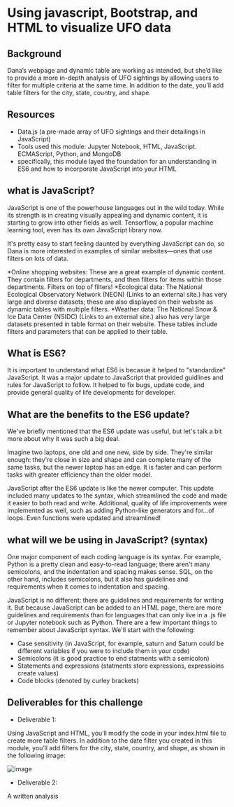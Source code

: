 # Using javascript, Bootstrap, and HTML to visualize UFO data

## Background
Dana’s webpage and dynamic table are working as intended, but she’d like to provide a more in-depth analysis of UFO sightings by allowing users to filter for multiple criteria at the same time. In addition to the date, you’ll add table filters for the city, state, country, and shape.

## Resources

* Data.js (a pre-made array of UFO sightings and their detailings in JavaScript)
* Tools used this module: Jupyter Notebook, HTML, JavaScript. ECMAScript, Python, and MongoDB
* specifically, this module layed the foundation for an understanding in ES6 and how to incorporate JavaScript into your HTML 

## what is JavaScript? 

JavaScript is one of the powerhouse languages out in the wild today. While its strength is in creating visually appealing and dynamic content, it is starting to grow into other fields as well. Tensorflow, a popular machine learning tool, even has its own JavaScript library now.

It's pretty easy to start feeling daunted by everything JavaScript can do, so Dana is more interested in examples of similar websites—ones that use filters on lots of data.

*Online shopping websites: These are a great example of dynamic content. They contain filters for departments, and then filters for items within those departments. Filters on top of filters!
*Ecological data: The National Ecological Observatory Network (NEON) (Links to an external site.) has very large and diverse datasets; these are also displayed on their website as dynamic tables with multiple filters.
*Weather data: The National Snow & Ice Data Center (NSIDC) (Links to an external site.) also has very large datasets presented in table format on their website. These tables include filters and parameters that can be applied to their table.

## What is ES6? 

It is important to understand what ES6 is becasue it helped to "standardize" JavaScript. It was a major update to JavaScript that provided guidlines and rules for JavaScript to follow. It helped to fix bugs, update code, and provide general quality of life developments for developer. 

## What are the benefits to the ES6 update? 

We've briefly mentioned that the ES6 update was useful, but let's talk a bit more about why it was such a big deal.

Imagine two laptops, one old and one new, side by side. They're similar enough: they're close in size and shape and can complete many of the same tasks, but the newer laptop has an edge. It is faster and can perform tasks with greater efficiency than the older model.

JavaScript after the ES6 update is like the newer computer. This update included many updates to the syntax, which streamlined the code and made it easier to both read and write. Additional, quality of life improvements were implemented as well, such as adding Python-like generators and for...of loops. Even functions were updated and streamlined!

## what will we be using in JavaScript? (syntax)

One major component of each coding language is its syntax. For example, Python is a pretty clean and easy-to-read language; there aren't many semicolons, and the indentation and spacing makes sense. SQL, on the other hand, includes semicolons, but it also has guidelines and requirements when it comes to indentation and spacing.

JavaScript is no different: there are guidelines and requirements for writing it. But because JavaScript can be added to an HTML page, there are more guidelines and requirements than for languages that can only live in a .js file or Jupyter notebook such as Python. There are a few important things to remember about JavaScript syntax. We'll start with the following:

* Case sensitivity (in JavaScript, for example, saturn and Saturn could be different variables if you were to include them in your code)
* Semicolons (it is good practice to end statments with a semicolon)
* Statements and expressions (statments store expressions, expressioins create values)
* Code blocks (denoted by curley brackets)

## Deliverables for this challenge

* Deliverable 1: 

Using JavaScript and HTML, you’ll modify the code in your index.html file to create more table filters. In addition to the date filter you created in this module, you’ll add filters for the city, state, country, and shape, as shown in the following image:

![image](https://user-images.githubusercontent.com/89880015/147957226-e8d5dc92-ab52-4c38-bdfb-b52f28cb7e29.png)

* Deliverable 2: 

A written analysis

